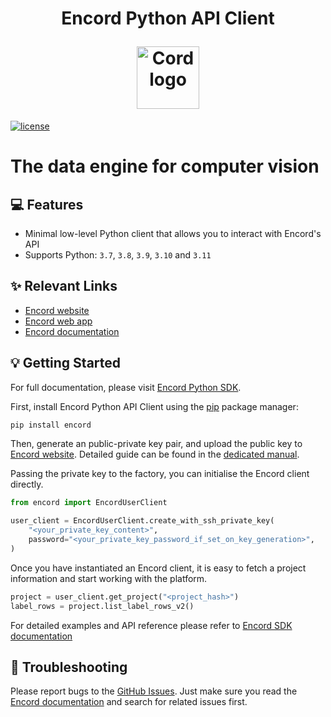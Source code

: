 <h1 align="center">
  <p align="center">Encord Python API Client</p>
  <a href="https://encord.com">
    <img src="./docs/_static/logo.svg" width="100" alt="Cord logo"/>
  </a>
</h1>

[![license](https://img.shields.io/badge/License-Apache%202.0-blue.svg)](https://opensource.org/licenses/Apache-2.0)

# The data engine for computer vision

## 💻 Features

- Minimal low-level Python client that allows you to interact with Encord's API
- Supports Python: `3.7`, `3.8`, `3.9`, `3.10` and `3.11`

## ✨ Relevant Links

* [Encord website](https://encord.com)
* [Encord web app](https://app.encord.com)
* [Encord documentation](https://docs.encord.com)

## 💡 Getting Started

For full documentation, please visit [Encord Python SDK](https://python.docs.encord.com/).

First, install Encord Python API Client using the [pip](https://pip.pypa.io/en/stable/installing) package manager:

```bash
pip install encord
```

Then, generate an public-private key pair, and upload the public key to [Encord website](https://www.encord.com/).
Detailed guide can be found in the [dedicated manual](https://docs.encord.com/admins/settings/public-keys/).

Passing the private key to the factory, you can initialise the Encord client directly.

```python
from encord import EncordUserClient

user_client = EncordUserClient.create_with_ssh_private_key(
    "<your_private_key_content>",
    password="<your_private_key_password_if_set_on_key_generation>",
)
```

Once you have instantiated an Encord client, it is easy to fetch a project information and start
working with the platform.

```py
project = user_client.get_project("<project_hash>")
label_rows = project.list_label_rows_v2()
```

For detailed examples and API reference please refer to [Encord SDK documentation](https://python.docs.encord.com/)

## 🐛 Troubleshooting

Please report bugs to the [GitHub Issues](https://github.com/encord-team/encord-client-python/issues).
Just make sure you read the [Encord documentation](https://docs.encord.com) and search for related issues first.
